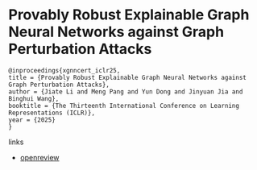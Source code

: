 # Provably Robust Explainable Graph Neural Networks against Graph Perturbation Attacks

```
@inproceedings{xgnncert_iclr25,
title = {Provably Robust Explainable Graph Neural Networks against Graph Perturbation Attacks},
author = {Jiate Li and Meng Pang and Yun Dong and Jinyuan Jia and Binghui Wang},
booktitle = {The Thirteenth International Conference on Learning Representations (ICLR)},
year = {2025}
}
```

links
- [openreview](https://openreview.net/forum?id=iFK0xoceR0)
